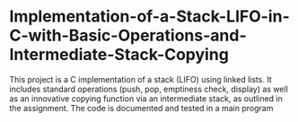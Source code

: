 # Implementation-of-a-Stack-LIFO-in-C-with-Basic-Operations-and-Intermediate-Stack-Copying
This project is a C implementation of a stack (LIFO) using linked lists. It includes standard operations (push, pop, emptiness check, display) as well as an innovative copying function via an intermediate stack, as outlined in the assignment. The code is documented and tested in a main program
